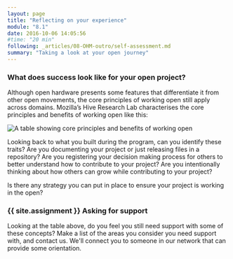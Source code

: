 ```yaml
---
layout: page
title: "Reflecting on your experience"
module: "8.1"
date: 2016-10-06 14:05:56
#time: "20 min"
following: _articles/08-OHM-outro/self-assessment.md
summary: "Taking a look at your open journey"
---
```


### What does success look like for your open project?

Although open hardware presents some features that differentiate it from other open movements, the core principles of working open still apply across domains. Mozilla’s Hive Research Lab characterises the core principles and benefits of working open like this:

![A table showing core principles and benefits of working open](/outro.png)

Looking back to what you built during the program, can you identify these traits? Are you documenting your project or just releasing files in a repository? Are you registering your decision making process for others to better understand how to contribute to your project? Are you intentionally thinking about how others can grow while contributing to your project?

Is there any strategy you can put in place to ensure your project is working in the open?

### {{ site.assignment }} Asking for support

Looking at the table above, do you feel you still need support with some of these concepts? Make a list of the areas you consider you need support with, and contact us. We'll connect you to someone in our network that can provide some orientation.
